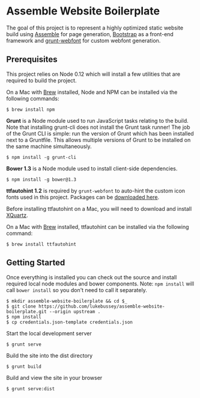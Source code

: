 # Assemble Website Boilerplate

The goal of this project is to represent a highly optimized static website build using [Assemble](http://assemble.io) for page generation, [Bootstrap](https://getbootstrap/) as a front-end framework and [grunt-webfont](https://github.com/sapegin/grunt-webfont) for custom webfont generation.

## Prerequisites

This project relies on Node 0.12 which will install a few utilities that are required to build the project.

On a Mac with [Brew](http://brew.sh) installed, Node and NPM can be installed via the following commands:

    $ brew install npm

**Grunt** is a Node module used to run JavaScript tasks relating to the build. Note that installing grunt-cli does not install the Grunt task runner! The job of the Grunt CLI is simple: run the version of Grunt which has been installed next to a Gruntfile. This allows multiple versions of Grunt to be installed on the same machine simultaneously.

    $ npm install -g grunt-cli

**Bower 1.3** is a Node module used to install client-side dependencies.

    $ npm install -g bower@1.3

**ttfautohint 1.2** is required by `grunt-webfont` to auto-hint the custom icon fonts used in this project. Packages can be [downloaded here](http://www.freetype.org/ttfautohint/#download).

Before installing ttfautohint on a Mac, you will need to download and install [XQuartz](http://xquartz.macosforge.org/landing/).

On a Mac with [Brew](http://brew.sh) installed, ttfautohint can be installed via the following command:

    $ brew install ttfautohint

## Getting Started

Once everything is installed you can check out the source and install required local node modules and bower components. Note: `npm install` will call `bower install` so you don't need to call it separately.

    $ mkdir assemble-website-boilerplate && cd $_
    $ git clone https://github.com/lukebussey/assemble-website-boilerplate.git --origin upstream .
    $ npm install
    $ cp credentials.json-template credentials.json

Start the local development server

    $ grunt serve

Build the site into the dist directory

    $ grunt build

Build and view the site in your browser

    $ grunt serve:dist
